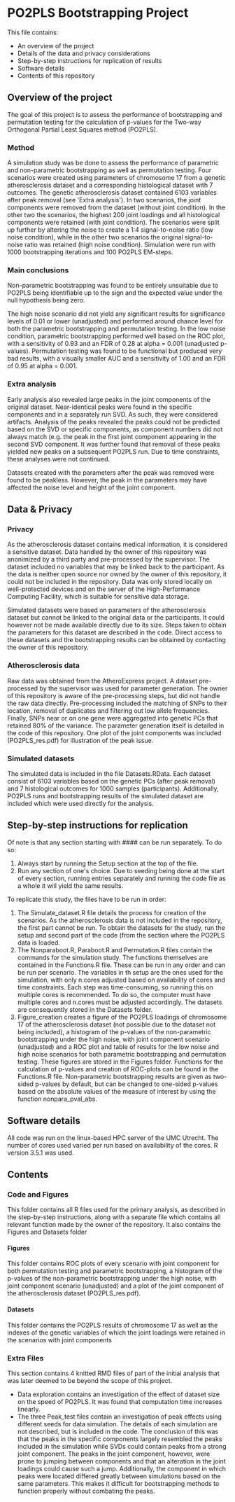 # PO2PLS Bootstrapping Project
This file contains:
- An overview of the project
- Details of the data and privacy considerations
- Step-by-step instructions for replication of results
- Software details
- Contents of this repository

## Overview of the project
The goal of this project is to assess the performance of bootstrapping and permutation testing for the calculation of p-values for the Two-way Orthogonal Partial Least Squares method (PO2PLS). 

### Method
A simulation study was be done to assess the performance of parametric and non-parametric bootstrapping as well as permutation testing. Four scenarios were created using parameters of chromosome 17 from a genetic atherosclerosis dataset and a corresponding histological dataset with 7 outcomes. The genetic atherosclerosis dataset contained 6103 variables after peak removal (see 'Extra analysis'). In two scenarios, the joint components were removed from the dataset (without joint condition). In the other two the scenarios, the highest 200 joint loadings and all histological components were retained (with joint condition). The scenarios were split up further by altering the noise to create a 1:4 signal-to-noise ratio (low noise condition), while in the other two scenarios the original signal-to-noise ratio was retained (high noise condition). Simulation were run with 1000 bootstrapping iterations and 100 PO2PLS EM-steps.

### Main conclusions
Non-parametric bootstrapping was found to be entirely unsuitable due to PO2PLS being identifiable up to the sign and the expected value under the null hypothesis being zero.

The high noise scenario did not yield any significant results for significance levels of 0.01 or lower (unadjusted) and performed around chance level for both the parametric bootstrapping and permutation testing. In the low noise condition, parametric bootstrapping performed well based on the ROC plot, with a sensitivity of 0.93 and an FDR of 0.28 at alpha = 0.001 (unadjusted p-values). Permutation testing was found to be functional but produced very bad results, with a visually smaller AUC and a sensitivity of 1.00 and an FDR of 0.95 at alpha = 0.001.

### Extra analysis
Early analysis also revealed large peaks in the joint components of the original dataset. Near-identical peaks were found in the specific components and in a separately run SVD. As such, they were considered artifacts. Analysis of the peaks revealed the peaks could not be predicted based on the SVD or specific components, as component numbers did not always match (e.g. the peak in the first joint component appearing in the second SVD component. It was further found that removal of these peaks yielded new peaks on a subsequent PO2PLS run. Due to time constraints, these analyses were not continued.

Datasets created with the parameters after the peak was removed were found to be peakless. However, the peak in the parameters may have affected the noise level and height of the joint component.

## Data & Privacy
### Privacy
As the atherosclerosis dataset contains medical information, it is considered a sensitive dataset. Data handled by the owner of this repository was anonimized by a third party and pre-processed by the supervisor. The dataset included no variables that may be linked back to the participant. As the data is neither open source nor owned by the owner of this repository, it could not be included in the repository. Data was only stored locally on well-protected devices and on the server of the High-Performance Computing Facility, which is suitable for sensitive data storage.

Simulated datasets were based on parameters of the atherosclerosis dataset but cannot be linked to the original data or the participants. It could however not be made available directly due to its size. Steps taken to obtain the parameters for this dataset are described in the code. Direct access to these datasets and the bootstrapping results can be obtained by contacting the owner of this repository.

### Atherosclerosis data 
Raw data was obtained from the AtheroExpress project. A dataset pre-processed by the supervisor was used for parameter generation. The owner of this repository is aware of the pre-processing steps, but did not handle the raw data directly. Pre-processing included the matching of SNPs to their location, removal of duplicates and filtering out low allele frequencies. Finally, SNPs near or on one gene were aggregated into genetic PCs that retained 80% of the variance. The parameter generation itself is detailed in the code of this repository. One plot of the joint components was included (PO2PLS_res.pdf) for illustration of the peak issue.

### Simulated datasets
The simulated data is included in the file Datasets.RData. Each dataset consist of 6103 variables based on the genetic PCs (after peak removal) and 7 histological outcomes for 1000 samples (participants). Additionally, PO2PLS runs and bootstrapping results of the simulated dataset are included which were used directly for the analysis.

## Step-by-step instructions for replication
Of note is that any section starting with #### can be run separately. To do so: 
1. Always start by running the Setup section at the top of the file.
2. Run any section of one's choice.
Due to seeding being done at the start of every section, running entries separately and running the code file as a whole it will yield the same results.

To replicate this study, the files have to be run in order:
1. The Simulate_dataset.R file details the process for creation of the scenarios. As the atherosclerosis data is not included in the repository, the first part cannot be run. To obtain the datasets for the study, run the setup and second part of the code (from the section where the PO2PLS data is loaded.
2. The Nonparaboot.R, Paraboot.R and Permutation.R files contain the commands for the simulation study. The functions themselves are contained in the Functions.R file. These can be run in any order and can be run per scenario. The variables in th setup are the ones used for the simulation, with only n.cores adjusted based on availability of cores and time constraints. Each step was time-consuming, so running this on multiple cores is recommended. To do so, the computer must have multiple cores and n.cores must be adjusted accordingly. The datasets are consequently stored in the Datasets folder.
3. Figure_creation creates a figure of the PO2PLS loadings of chromosome 17 of the atherosclerosis dataset (not possible due to the dataset not being included), a histogram of the p-values of the non-parametric bootstrapping under the high noise, with joint component scenario (unadjusted) and a ROC plot and table of results for the low noise and high noise scenarios for both parametric bootstrapping and permutation testing. These figures are stored in the Figures folder. Functions for the calculation of p-values and creation of ROC-plots can be found in the Functions.R file. Non-parametric bootstrapping results are given as two-sided p-values by default, but can be changed to one-sided p-values based on the absolute values of the measure of interest by using the function nonpara_pval_abs.

## Software details
All code was run on the linux-based HPC server of the UMC Utrecht. The number of cores used varied per run based on availability of the cores. R version 3.5.1 was used.

## Contents
### Code and Figures
This folder contains all R files used for the primary analysis, as described in the step-by-step instructions, along with a separate file which contains all relevant function made by the owner of the repository. It also contains the Figures and Datasets folder
#### Figures
This folder contains ROC plots of every scenario with joint component for both permutation testing and parametric bootstrapping, a histogram of the p-values of the non-parametric bootstrapping under the high noise, with joint component scenario (unadjusted) and a plot of the joint component of the atherosclerosis dataset (PO2PLS_res.pdf).
#### Datasets
This folder contains the PO2PLS results of chromosome 17 as well as the indexes of the genetic variables of which the joint loadings were retained in the scenarios with joint components

### Extra Files
This section contains 4 knitted RMD files of part of the initial analysis that was later deemed to be beyond the scope of this project.
- Data exploration contains an investigation of the effect of dataset size on the speed of PO2PLS. It was found that computation time increases linearly.
- The three Peak_test files contain an investigation of peak effects using different seeds for data simulation. The details of each simulation are not described, but is included in the code. The conclusion of this was that the peaks in the specific components largely resembled the peaks included in the simulation while SVDs could contain peaks from a strong joint component. The peaks in the joint component, however, were prone to jumping between components and that an alteration in the joint loadings could cause such a jump. Additionally, the component in which peaks were located differed greatly between simulations based on the same parameters. This makes it difficult for bootstrapping methods to function properly without combating the peaks.
